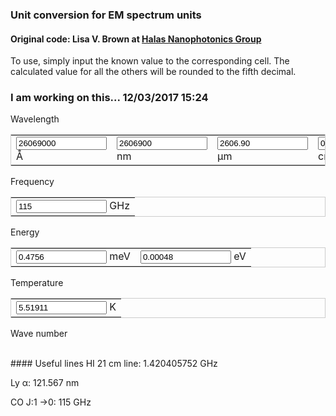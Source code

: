 ### Unit conversion for EM spectrum units
#### Original code: Lisa V. Brown at <a href="http://halas.rice.edu/conversions" target="blank">Halas Nanophotonics Group</a>
To use, simply input the known value to the corresponding cell. The calculated value for all the others will be rounded to the fifth decimal.

### I am working on this... 12/03/2017 15:24

<form name="conversion">
Wavelength
<table cellpadding="2" align="center" style="border-width:1px" bordercolor="#CCCCCC">
<tr>
<td><input name="A" onkeyup="angstrom_to_all(false, false)" value="26069000" size="15"> &#8491; </td>          
<td><input name="nm" onkeyup="nmconvert()" value="2606900" size="15"> nm </td>
<td><input name="um" onkeyup="umconvert()" value="2606.90" size="15"> &#181;m </td>
<td><input name="cm" onkeyup="cmconvert()" value="0.26069" size="15"> cm </td>
</tr></table>
Frequency
<table cellpadding="2" align="center" style="border-width:1px" bordercolor="#CCCCCC">
<tr>
<td><input name="GHz" onkeyup="GHzconvert()" value="115" size="15"> GHz </td>
</tr></table>
Energy
<table cellpadding="2" align="center" style="border-width:1px" bordercolor="#CCCCCC">
<tr>
<td><input name="meV" onkeyup="meV_to_all(false, false)" value="0.4756" size="15"> meV </td>
<td><input name="eV" onkeyup="eVconvert()" value="0.00048" size="15"> eV </td>
</tr></table>
Temperature
<table cellpadding="2" align="center" style="border-width:1px" bordercolor="#CCCCCC">
<tr>
<td><input name="T" onkeyup="Tconvert()" value="5.51911" size="15"> K </td>
</tr></table>
Wave number
</form>

<script language="javascript">
// Constants
c = 299792458;
h = 4.135667516e-15;
hc = h*c;
c_AGHz = 2.99792458e9;
hc_meVA = 1.23984193e7;
h_meV_GHz = 4.135667662e-21;
kB_eV_K = 8.6173303e-5;

function roundfive(num){
return (num.toFixed(5))
}

// Wavelength
function angstrom_to_all(from_E, from_f, from_W=10){
    with (document.conversion){
        if (! from_E) {
            meV.value=(hc_meVA/A.value).toFixed(5);
            meV_to_all(true, false)
        }
        if (! from_f) {
            GHz.value=(c_AGHz/A.value).toFixed(5);
        }
        if (from_W != 9) {
            nm.value=(A.value*(1e-1)).toFixed(5);
        }
        if (from_W != 6) {
            um.value=(A.value*(1e-4)).toFixed(5);
        }
        if (from_W != 2) {
            cm.value=(A.value*(1e-8)).toFixed(5);
        }
    }
}
function nmconvert(){
    with (document.conversion){
        A.value=(nm.value*10).toFixed(5);
        angstrom_to_all(false, false, from_W=9);
    }
}
function umconvert(){
    with (document.conversion){
        A.value=(um.value*1e4).toFixed(5);
        angstrom_to_all(false, false, from_W=6);
    }
}
function cmconvert(){
    with (document.conversion){
        A.value=(cm.value*1e8).toFixed(5);
        angstrom_to_all(false, false, from_W=2);
    }
}

// Energy
function meV_to_all(from_W, from_f, from_E=3){
    with (document.conversion){
        if (! from_W) {
            A.value = (hc_meVA/meV.value).toFixed(5);
            angstrom_to_all(true, false)
        }
        if (! from_f) {
            GHz.value = (meV.value/h_meV_GHz).toFixed(5);
        }
        if (from_E != 0) {
            eV.value = (meV.value*(1e-3)).toFixed(5);
        }
        // T.value=roundfive(meV.value/kB*(1e-3));
    }
}
function eVconvert(){
    with (document.conversion){
        meV.value = (eV.value*(1e3)).toFixed(5);
        meV_to_all(false, false, from_E=0)
    }
}

// Frequency
function GHzconvert(){
with (document.conversion){
eV.value=roundfive(h*GHz.value*(1e9));
meV.value=roundfive(h*GHz.value*(1e9)*(1e3));
T.value=roundfive(h/kB*GHz.value*(1e9));
A.value=roundfive(c/GHz.value*(1e-9)*(1e10));
nm.value=roundfive(c/GHz.value*(1e-9)*(1e9));
um.value=roundfive(c/GHz.value*(1e-9)*(1e6));
cm.value=roundfive(c/GHz.value*(1e-9)*(1e2));
}}

function Tconvert(){
with (document.conversion){
eV.value=roundfive(kB*T.value);
meV.value=roundfive(kB*T.value*(1e3));
GHz.value=roundfive(kB/h*T.value*(1e-9));
A.value=roundfive(hc/kB/T.value*(1e10));
nm.value=roundfive(hc/kB/T.value*(1e9));
um.value=roundfive(hc/kB/T.value*(1e6));
cm.value=roundfive(hc/kB/T.value*(1e2));
}}

</script>
<br>
#### Useful lines
HI 21 cm line: 1.420405752 GHz

Ly	&alpha;: 121.567 nm

CO J:1	&rarr;0: 115 GHz
